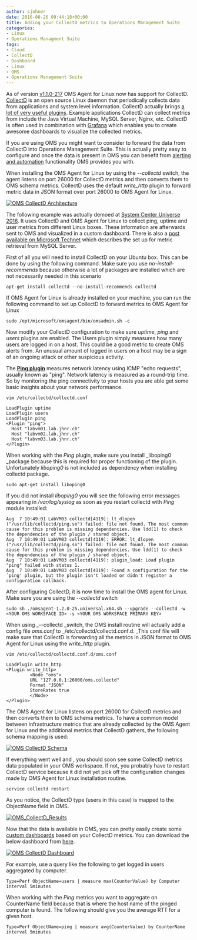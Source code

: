 ```yaml
---
author: sjohner
date: 2016-08-26 09:44:18+00:00
title: Adding your CollectD metrics to Operations Management Suite
categories:
- Linux
- Operations Managment Suite
tags:
- Cloud
- CollectD
- Dashboard
- Linux
- OMS
- Operations Management Suite
---
```


As of version [v1.1.0-217](http://github.com/Microsoft/OMS-Agent-for-Linux/releases) OMS Agent for Linux now has support for CollectD. [CollectD](https://collectd.org/) is an open source Linux daemon that periodically collects data from applications and system level information. CollectD actually brings [a lot of very useful plugins](https://collectd.org/wiki/index.php/Table_of_Plugins). Example applications CollectD can collect metrics from include the Java Virtual Machine, MySQL Server, Nginx, etc. CollectD is often used in combination with [Grafana](https://github.com/grafana/grafana) which enables you to create awesome dashboards to visualize the collected metrics.

If you are using OMS you might want to consider to forward the data from CollectD into Operations Management Suite. This is actually pretty easy to configure and once the data is present in OMS you can benefit from [alerting and automation](https://azure.microsoft.com/en-us/documentation/articles/log-analytics-alerts/) functionality OMS provides you with.

When installing the OMS Agent for Linux by using the _--collectd_ switch, the agent listens on port 26000 for CollectD metrics and then converts them to OMS schema metrics. CollectD uses the default _write_http_ plugin to forward metric data in JSON format over port 26000 to OMS Agent for Linux.

[![OMS CollectD Architecture](/images/OMS_CollectD_Architecture.png)](/images/OMS_CollectD_Architecture.png)

The following example was actually demoed at [System Center Universe 2016](http://www.systemcenteruniverse.ch). It uses CollectD and OMS Agent for Linux to collect ping, uptime and user metrics from different Linux boxes. These information are afterwards sent to OMS and visualized in a custom dashboard. There is also a [post available on Microsoft Technet](https://blogs.technet.microsoft.com/msoms/2016/07/14/bring-your-custom-collectd-metrics-into-the-oms-log-analytics-platform/) which describes the set up for metric retrieval from MySQL Server.

First of all you will need to install CollectD on your Ubuntu box. This can be done by using the following command. Make sure you use _no-install-recommends_ because otherwise a lot of packages are installed which are not necessarily needed in this scenario

    
    apt-get install collectd --no-install-recommends collectd
    


If OMS Agent for Linux is already installed on your machine, you can run the following command to set up CollectD to forward metrics to OMS Agent for Linux

    
    sudo /opt/microsoft/omsagent/bin/omsadmin.sh –c


Now modify your CollectD configuration to make sure _uptime_, _ping_ and _users_ plugins are enabled. The Users plugin simply measures how many users are logged in on a host. This could be a good metric to create OMS alerts from. An unusual amount of logged in users on a host may be a sign of an ongoing attack or other suspicious activity.

The [**Ping plugin**](https://collectd.org/documentation/manpages/collectd.conf.5.shtml#plugin_ping) measures network latency using ICMP "echo requests", usually known as "ping". Network latency is measured as a round-trip time. So by monitoring the ping connectivity to your hosts you are able get some basic insights about your network performance.

    
    vim /etc/collectd/collectd.conf
    
    LoadPlugin uptime
    LoadPlugin users
    LoadPlugin ping
    <Plugin "ping">
      Host "labvm01.lab.jhnr.ch"
      Host "labvm02.lab.jhnr.ch"
      Host "labvm03.lab.jhnr.ch"
    </Plugin>


When working with the _Ping_ plugin, make sure you install _liboping0 _package because this is required for proper functioning of the plugin. Unfortunately _liboping0_ is not included as dependency when installing collectd package.

    
    sudo apt-get install liboping0


If you did not install _liboping0_ you will see the following error messages appearing in _/var/log/syslog_ as soon as you restart collectd with _Ping_ module installed:

    
    Aug  7 10:49:01 LabVM03 collectd[4119]: lt_dlopen ("/usr/lib/collectd/ping.so") failed: file not found. The most common cause for this problem is missing dependencies. Use ldd(1) to check the dependencies of the plugin / shared object.
    Aug  7 10:49:01 LabVM03 collectd[4119]: ERROR: lt_dlopen ("/usr/lib/collectd/ping.so") failed: file not found. The most common cause for this problem is missing dependencies. Use ldd(1) to check the dependencies of the plugin / shared object.
    Aug  7 10:49:01 LabVM03 collectd[4119]: plugin_load: Load plugin "ping" failed with status 1.
    Aug  7 10:49:01 LabVM03 collectd[4119]: Found a configuration for the `ping' plugin, but the plugin isn't loaded or didn't register a configuration callback.


After configuring CollectD, it is now time to install the OMS agent for Linux. Make sure you are using the _--collectd_ switch

    
    sudo sh ./omsagent-1.2.0-25.universal.x64.sh --upgrade --collectd -w <YOUR OMS WORKSPACE ID> -s <YOUR OMS WORKSPACE PRIMARY KEY>


When using _--collectd _switch, the OMS install routine will actually add a config file _oms.conf_ to _/etc/collectd/collectd.conf.d. _This conf file will make sure that CollectD is forwarding all the metrics in JSON format to OMS Agent for Linux using the _write_http_ plugin.

    
    vim /etc/collectd/collectd.conf.d/oms.conf
    
    LoadPlugin write_http
    <Plugin write_http>
             <Node "oms">
             URL "127.0.0.1:26000/oms.collectd"
             Format "JSON"
             StoreRates true
             </Node>
    </Plugin>


The OMS Agent for Linux listens on port 26000 for CollectD metrics and then converts them to OMS schema metrics. To have a common model between infrastructure metrics that are already collected by the OMS Agent for Linux and the additional metrics that CollectD gathers, the following schema mapping is used:

[![OMS CollectD Schema](/images/OMS_CollectD_Schema-e1472052330883.png)](/images/OMS_CollectD_Schema.png)

If everything went well and , you should soon see some CollectD metrics data populated in your OMS workspace. If not, you probably have to restart CollectD service because it did not yet pick off the configuration changes made by OMS Agent for Linux installation routine.

    
    service collectd restart


As you notice, the CollectD type (users in this case) is mapped to the ObjectName field in OMS.

[![OMS_CollectD_Results](/images/OMS_CollectD_Results.png)](/images/OMS_CollectD_Results.png)

Now that the data is available in OMS, you can pretty easily create some [custom dashboards](https://azure.microsoft.com/en-us/documentation/articles/log-analytics-dashboards/) based on your CollectD metrics. You can download the below dashboard from [here](https://github.com/sjohner/OMS-Dashboards).

[![OMS CollectD Dashboard](/images/OMS_CollectD_Dashboard-1024x405.png)](/images/OMS_CollectD_Dashboard.png)

For example, use a query like the following to get logged in users aggregated by computer.

    
    Type=Perf ObjectName=users | measure max(CounterValue) by Computer interval 5minutes


When working with the _Ping_ metrics you want to aggregate on CounterName field because that is where the host name of the pinged computer is found. The following should give you the average RTT for a given host.

    
    Type=Perf ObjectName=ping | measure avg(CounterValue) by CounterName interval 5minutes



